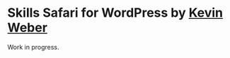 Skills Safari for WordPress by [Kevin Weber](http://kevinw.de/)
====================

Work in progress.
